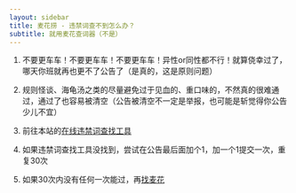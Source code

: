 ```yaml
---
layout: sidebar
title: 麦花捞 - 违禁词查不到怎么办？
subtitle: 就用麦花查词器（不是）
---
```


1. 不要更车车！不要更车车！不要更车车！异性or同性都不行！就算侥幸过了，哪天你班就再也更不了公告了（是真的，这是原则问题）

2. 规则怪谈、海龟汤之类的尽量避免过于见血的、重口味的，不然真的很难通过，通过了也容易被清空（公告被清空不一定是举报，也可能是斩觉得你公告少儿不宜）

3. 前往本站的<span class="skyblue"><a href="/">在线违禁词查找工具</a></span>

4. 如果违禁词查找工具没找到，尝试在公告最后面加个1，加一个1提交一次，重复30次

5. 如果30次内没有任何一次能过，再<span class="skyblue"><a href="/joinus">找麦花</a></span>